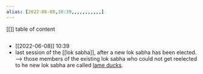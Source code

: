 ```yaml
---
alias: [2022-06-08,10:39,,,,,,,,,,,]
---
```

[[]]
table of content
```toc
```
- [[2022-06-08]] 10:39
- last session of the [[lok sabha]], after a new lok sabha has been elected. --> those members of the existing lok sabha who could not get reelected to he new lok sabha are called <u>lame ducks</u>.